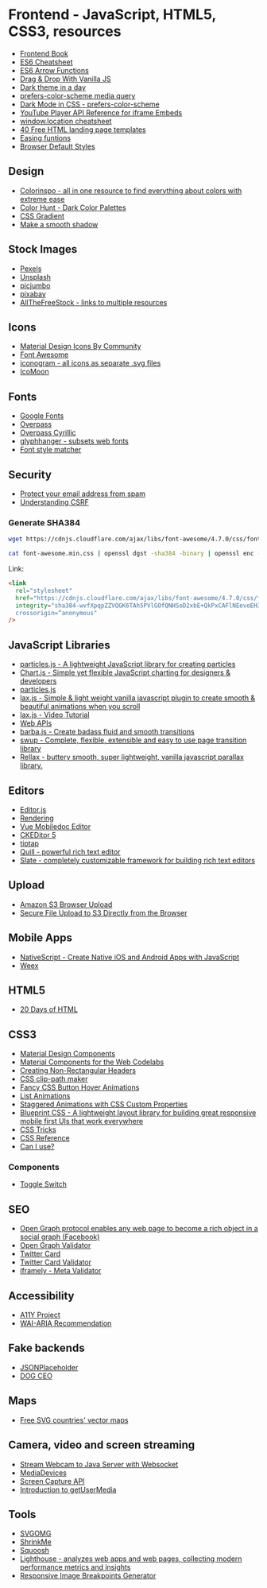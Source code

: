 # Frontend - JavaScript, HTML5, CSS3, resources

- [Frontend Book](https://frontendmasters.com/books/front-end-handbook/2019/#1)
- [ES6 Cheatsheet](https://devhints.io/es6)
- [ES6 Arrow Functions](https://www.sitepoint.com/es6-arrow-functions-new-fat-concise-syntax-javascript/)
- [Drag & Drop With Vanilla JS](https://www.youtube.com/watch?v=C22hQKE_32c&t=17s)
- [Dark theme in a day](https://medium.com/@mwichary/dark-theme-in-a-day-3518dde2955a)
- [prefers-color-scheme media query](https://web.dev/prefers-color-scheme/)
- [Dark Mode in CSS - prefers-color-scheme](https://css-tricks.com/dark-modes-with-css/)
- [YouTube Player API Reference for iframe Embeds](https://developers.google.com/youtube/iframe_api_reference)
- [window.location cheatsheet](https://dev.to/samanthaming/window-location-cheatsheet-4edl)
- [40 Free HTML landing page templates](https://dev.to/davidepacilio/40-free-html-landing-page-templates-3gfp)
- [Easing funtions](https://easings.net/en)
- [Browser Default Styles](https://browserdefaultstyles.com/)

## Design

- [Colorinspo - all in one resource to find everything about colors with extreme ease](https://colorsinspo.com/)
- [Color Hunt - Dark Color Palettes](https://colorhunt.co/palettes/dark)
- [CSS Gradient](https://cssgradient.io/)
- [Make a smooth shadow](https://brumm.af/shadows)

## Stock Images

- [Pexels](https://www.pexels.com)
- [Unsplash](https://unsplash.com)
- [picjumbo](https://picjumbo.com)
- [pixabay](https://pixabay.com)
- [AllTheFreeStock - links to multiple resources](https://allthefreestock.com)

## Icons

- [Material Design Icons By Community](https://materialdesignicons.com/)
- [Font Awesome](https://fontawesome.com/)
- [iconogram - all icons as separate .svg files](https://icongr.am/)
- [IcoMoon](https://icomoon.io/app/#/select)

## Fonts

- [Google Fonts](https://fonts.google.com/)
- [Overpass](http://overpassfont.org/)
- [Overpass Cyrillic](https://github.com/AlexxNB/overpass-font-cyrillic)
- [glyphhanger - subsets web fonts](https://github.com/filamentgroup/glyphhanger)
- [Font style matcher](https://meowni.ca/font-style-matcher/)

## Security

- [Protect your email address from spam](https://www.email-encoder.com/)
- [Understanding CSRF](https://github.com/pillarjs/understanding-csrf)

### Generate SHA384

```bash
wget https://cdnjs.cloudflare.com/ajax/libs/font-awesome/4.7.0/css/font-awesome.min.css

cat font-awesome.min.css | openssl dgst -sha384 -binary | openssl enc -base64
```

Link:

```html
<link
  rel="stylesheet"
  href="https://cdnjs.cloudflare.com/ajax/libs/font-awesome/4.7.0/css/font-awesome.min.css"
  integrity="sha384-wvfXpqpZZVQGK6TAh5PVlGOfQNHSoD2xbE+QkPxCAFlNEevoEH3Sl0sibVcOQVnN”
  crossorigin=“anonymous"
/>
```

## JavaScript Libraries

- [particles.js - A lightweight JavaScript library for creating particles](https://github.com/VincentGarreau/particles.js/)
- [Chart.js - Simple yet flexible JavaScript charting for designers & developers](https://www.chartjs.org/)
- [particles.js](https://vincentgarreau.com/particles.js/)
- [lax.js - Simple & light weight vanilla javascript plugin to create smooth & beautiful animations when you scroll](https://github.com/alexfoxy/laxxx)
- [lax.js - Video Tutorial](https://www.youtube.com/watch?v=jaVy3SCibJw&t)
- [Web APIs](https://developer.mozilla.org/en-US/docs/Web/API)
- [barba.js - Create badass fluid and smooth transitions](https://barba.js.org/)
- [swup - Complete, flexible, extensible and easy to use page transition library](https://swup.js.org/)
- [Rellax - buttery smooth, super lightweight, vanilla javascript parallax library.](https://dixonandmoe.com/rellax/)

## Editors

- [Editor.js](https://editorjs.io/)
- [Rendering](https://github.com/codex-team/codex/tree/master/www/application/views/templates/editor/plugins)
- [Vue Mobiledoc Editor](https://github.com/alidcastano/vue-mobiledoc-editor)
- [CKEDitor 5](https://ckeditor.com/ckeditor-5/demo/)
- [tiptap](https://github.com/scrumpy/tiptap)
- [Quill - powerful rich text editor](https://quilljs.com/)
- [Slate - completely customizable framework for building rich text editors](https://github.com/ianstormtaylor/slate)

## Upload

- [Amazon S3 Browser Upload](https://www.shanestillwell.com/2018/09/02/amazon-file-upload/)
- [Secure File Upload to S3 Directly from the Browser](https://m.youtube.com/watch?v=shCCP4PFXeU)

## Mobile Apps

- [NativeScript - Create Native iOS and Android Apps with JavaScript](https://www.nativescript.org)
- [Weex](https://weex.apache.org/)

## HTML5

- [20 Days of HTML](https://dev.to/theindiancodinggrl/20-days-of-html-learn-20-amazing-things-about-html-part-1-2p99)

## CSS3

- [Material Design Components](https://material.io/develop/web/components/animation/)
- [Material Components for the Web Codelabs](https://github.com/material-components/material-components-web-codelabs)
- [Creating Non-Rectangular Headers](https://css-tricks.com/creating-non-rectangular-headers/)
- [CSS clip-path maker](https://bennettfeely.com/clippy/)
- [Fancy CSS Button Hover Animations](https://github.com/WebDevSimplified/Fancy-CSS-Button-Hover-Animations)
- [List Animations](https://codepen.io/designcourse/pen/YzPmJxo?__cf_chl_captcha_tk__=370595f2962c005184faae9d2ac651b6a6d3aec0-1580777046-0-ATFGeZ4BUojWZTDZUCW-kquMaQErlT2Tvm5G2M8jDLiEMusy4qIzLKrb7BNGhhnfu2YK112LvqDRXp4pKCzYs-cdd58C2OMSszcpbu7SfLv6YHtoAHn3y8cK3uTK5FZB8ThwRzM-NxAUoA5W5mXKdDHbD-Au9IXi77jgzgxfQjKGEzVnazRK3GLUyk3BauhrHstvlIIiLIg-Fe6eZn7k5e6Mo4JjGZK6V4Y9w9TIOHZZaKWTCLjWxAXyI2sOYidj0OKNkjwHdO9rBP3H-AboTclhObwFelnr5veP1H_-JLzP3FvhKfFA6ltsyuYcFJBomVQr2AhMfOUgzP6Lnh9xoTnWNpEB90DWvzARs3RjdcVK7o6cz6jYJA8_NvFy8waIsAGpZF95nt4ErgSDf_qGW-8)
- [Staggered Animations with CSS Custom Properties](https://cloudfour.com/thinks/staggered-animations-with-css-custom-properties/)
- [Blueprint CSS - A lightweight layout library for building great responsive mobile first UIs that work everywhere](https://blueprintcss.dev/)
- [CSS Tricks](https://css-tricks.com/)
- [CSS Reference](http://tympanus.net/codrops/css_reference)
- [Can I use?](https://caniuse.com/)

### Components

- [Toggle Switch](https://codepen.io/mburnette/pen/LxNxNg)

## SEO

- [Open Graph protocol enables any web page to become a rich object in a social graph (Facebook)](https://ogp.me/)
- [Open Graph Validator](https://opengraphcheck.com/)
- [Twitter Card](https://developer.twitter.com/en/docs/tweets/optimize-with-cards/guides/getting-started)
- [Twitter Card Validator](https://cards-dev.twitter.com/validator)
- [iframely - Meta Validator](http://debug.iframely.com/)

## Accessibility

- [A11Y Project](https://a11yproject.com/patterns/)
- [WAI-ARIA Recommendation](https://www.w3.org/TR/wai-aria-1.1/)

## Fake backends

- [JSONPlaceholder](https://jsonplaceholder.typicode.com)
- [DOG CEO](https://dog.ceo/)

## Maps

- [Free SVG countries' vector maps](https://mapsvg.com/maps)

## Camera, video and screen streaming

- [Stream Webcam to Java Server with Websocket](https://www.youtube.com/watch?v=H42bl4RDQF8)
- [MediaDevices](https://developer.mozilla.org/en-US/docs/Web/API/MediaDevices)
- [Screen Capture API](https://developer.mozilla.org/en-US/docs/Web/API/Screen_Capture_API)
- [Introduction to getUserMedia](https://m.youtube.com/watch?v=Hc7GE3ENz7k)

## Tools

- [SVGOMG](https://jakearchibald.github.io/svgomg/)
- [ShrinkMe](https://shrinkme.app/)
- [Squoosh](https://squoosh.app/)
- [Lighthouse - analyzes web apps and web pages, collecting modern performance metrics and insights](https://github.com/GoogleChrome/lighthouse)
- [Responsive Image Breakpoints Generator](https://responsivebreakpoints.com/)
